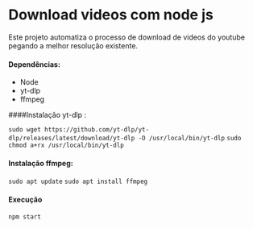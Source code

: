 # Download videos com node js

Este projeto automatiza o processo de download de videos do youtube pegando a melhor resolução existente.
#### Dependências: 
* Node
* yt-dlp
* ffmpeg


####Instalação yt-dlp :

``
  sudo wget https://github.com/yt-dlp/yt-dlp/releases/latest/download/yt-dlp -O /usr/local/bin/yt-dlp
``
``
  sudo chmod a+rx /usr/local/bin/yt-dlp
``

#### Instalação ffmpeg:

``
sudo apt update
``
``
sudo apt install ffmpeg
``
#### Execução
``
npm start
``
